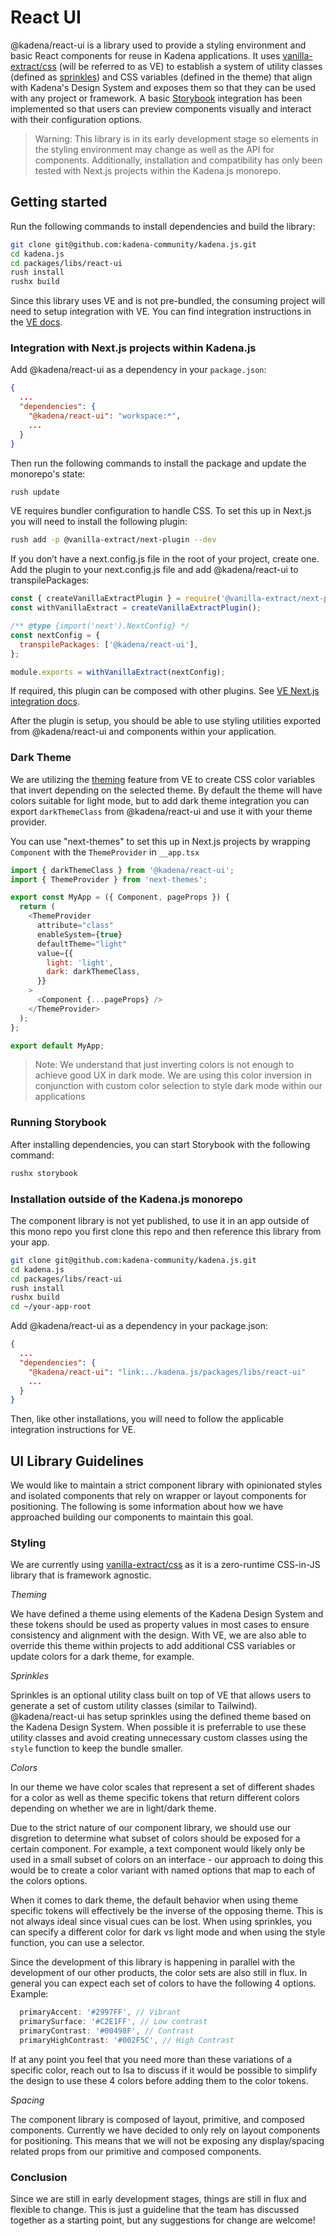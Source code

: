 # React UI

@kadena/react-ui is a library used to provide a styling environment and basic
React components for reuse in Kadena applications. It uses
[vanilla-extract/css][1] (will be referred to as VE)
to establish a system of utility classes (defined as
[sprinkles][2])
and CSS variables (defined in the theme) that align with Kadena's Design System
and exposes them so that they can be used with any project or framework. A basic
[Storybook][3] integration has been implemented so that
users can preview components visually and interact with their configuration
options.

> Warning: This library is in its early development stage so elements in the
> styling environment may change as well as the API for components.
> Additionally, installation and compatibility has only been tested with Next.js
> projects within the Kadena.js monorepo.

## Getting started

Run the following commands to install dependencies and build the library:

```bash
git clone git@github.com:kadena-community/kadena.js.git
cd kadena.js
cd packages/libs/react-ui
rush install
rushx build
```

Since this library uses VE and is not pre-bundled, the consuming project will
need to setup integration with VE. You can find integration instructions in the
[VE docs][4].

### Integration with Next.js projects within Kadena.js

Add @kadena/react-ui as a dependency in your `package.json`:

```json
{
  ...
  "dependencies": {
    "@kadena/react-ui": "workspace:*",
    ...
  }
}
```

Then run the following commands to install the package and update the monorepo's
state:

```bash
rush update
```

VE requires bundler configuration to handle CSS. To set this up in Next.js you
will need to install the following plugin:

```bash
rush add -p @vanilla-extract/next-plugin --dev
```

If you don’t have a next.config.js file in the root of your project, create one.
Add the plugin to your next.config.js file and add @kadena/react-ui to
transpilePackages:

```js
const { createVanillaExtractPlugin } = require('@vanilla-extract/next-plugin');
const withVanillaExtract = createVanillaExtractPlugin();

/** @type {import('next').NextConfig} */
const nextConfig = {
  transpilePackages: ['@kadena/react-ui'],
};

module.exports = withVanillaExtract(nextConfig);
```

If required, this plugin can be composed with other plugins. See
[VE Next.js integration docs][5].

After the plugin is setup, you should be able to use styling utilities exported
from @kadena/react-ui and components within your application.

### Dark Theme

We are utilizing the
[theming][6]
feature from VE to create CSS color variables that invert depending on the
selected theme. By default the theme will have colors suitable for light mode,
but to add dark theme integration you can export `darkThemeClass` from
@kadena/react-ui and use it with your theme provider.

You can use "next-themes" to set this up in Next.js projects by wrapping
`Component` with the `ThemeProvider` in `__app.tsx`

```js
import { darkThemeClass } from '@kadena/react-ui';
import { ThemeProvider } from 'next-themes';

export const MyApp = ({ Component, pageProps }) {
  return (
    <ThemeProvider
      attribute="class"
      enableSystem={true}
      defaultTheme="light"
      value={{
        light: 'light',
        dark: darkThemeClass,
      }}
    >
      <Component {...pageProps} />
    </ThemeProvider>
  );
};

export default MyApp;
```

> Note: We understand that just inverting colors is not enough to achieve good
> UX in dark mode. We are using this color inversion in conjunction with custom
> color selection to style dark mode within our applications

### Running Storybook

After installing dependencies, you can start Storybook with the following
command:

```bash
rushx storybook
```

### Installation outside of the Kadena.js monorepo

The component library is not yet published, to use it in an app outside of this
mono repo you first clone this repo and then reference this library from your
app.

```bash
git clone git@github.com:kadena-community/kadena.js.git
cd kadena.js
cd packages/libs/react-ui
rush install
rushx build
cd ~/your-app-root
```

Add @kadena/react-ui as a dependency in your package.json:

```json
{
  ...
  "dependencies": {
    "@kadena/react-ui": "link:../kadena.js/packages/libs/react-ui"
    ...
  }
}
```

Then, like other installations, you will need to follow the applicable
integration instructions for VE.

## UI Library Guidelines

We would like to maintain a strict component library with opinionated styles and
isolated components that rely on wrapper or layout components for positioning.
The following is some information about how we have approached building our
components to maintain this goal.

### Styling

We are currently using [vanilla-extract/css][7] as
it is a zero-runtime CSS-in-JS library that is framework agnostic.

_Theming_

We have defined a theme using elements of the Kadena Design System and these
tokens should be used as property values in most cases to ensure consistency and
alignment with the design. With VE, we are also able to override this theme
within projects to add additional CSS variables or update colors for a dark
theme, for example.

_Sprinkles_

Sprinkles is an optional utility class built on top of VE that allows users to
generate a set of custom utility classes (similar to Tailwind). @kadena/react-ui
has setup sprinkles using the defined theme based on the Kadena Design System.
When possible it is preferrable to use these utility classes and avoid creating
unnecessary custom classes using the `style` function to keep the bundle
smaller.

_Colors_

In our theme we have color scales that represent a set of different shades for a
color as well as theme specific tokens that return different colors depending on
whether we are in light/dark theme.

Due to the strict nature of our component library, we should use our disgretion
to determine what subset of colors should be exposed for a certain component.
For example, a text component would likely only be used in a small subset of
colors on an interface - our approach to doing this would be to create a color
variant with named options that map to each of the colors options.

When it comes to dark theme, the default behavior when using theme specific
tokens will effectively be the inverse of the opposing theme. This is not always
ideal since visual cues can be lost. When using sprinkles, you can specify a
different color for dark vs light mode and when using the style function, you
can use a selector.

Since the development of this library is happening in parallel with the
development of our other products, the color sets are also still in flux. In
general you can expect each set of colors to have the following 4 options.
Example:

```js
  primaryAccent: '#2997FF', // Vibrant
  primarySurface: '#C2E1FF', // Low contrast
  primaryContrast: '#00498F', // Contrast
  primaryHighContrast: '#002F5C', // High Contrast
```

If at any point you feel that you need more than these variations of a specific
color, reach out to Isa to discuss if it would be possible to simplify the
design to use these 4 colors before adding them to the color tokens.

_Spacing_

The component library is composed of layout, primitive, and composed components.
Currently we have decided to only rely on layout components for positioning.
This means that we will not be exposing any display/spacing related props from
our primitive and composed components.

### Conclusion

Since we are still in early development stages, things are still in flux and
flexible to change. This is just a guideline that the team has discussed
together as a starting point, but any suggestions for change are welcome!

[1]: https://vanilla-extract.style
[2]: https://vanilla-extract.style/documentation/packages/sprinkles/
[3]: https://storybook.js.org/
[4]: https://vanilla-extract.style/documentation/integrations/next/
[5]: https://vanilla-extract.style/documentation/integrations/next/#setup
[6]: https://vanilla-extract.style/documentation/global-api/create-global-theme/
[7]: https://vanilla-extract.style/
